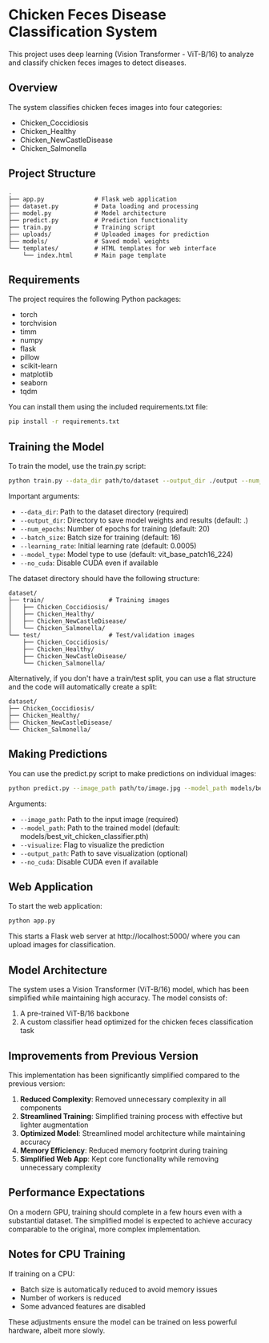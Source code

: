 # Chicken Feces Disease Classification System

This project uses deep learning (Vision Transformer - ViT-B/16) to analyze and classify chicken feces images to detect diseases.

## Overview

The system classifies chicken feces images into four categories:
- Chicken_Coccidiosis
- Chicken_Healthy
- Chicken_NewCastleDisease
- Chicken_Salmonella

## Project Structure

```
.
├── app.py              # Flask web application
├── dataset.py          # Data loading and processing
├── model.py            # Model architecture
├── predict.py          # Prediction functionality
├── train.py            # Training script
├── uploads/            # Uploaded images for prediction
├── models/             # Saved model weights
└── templates/          # HTML templates for web interface
    └── index.html      # Main page template
```

## Requirements

The project requires the following Python packages:
- torch
- torchvision
- timm
- numpy
- flask
- pillow
- scikit-learn
- matplotlib
- seaborn
- tqdm

You can install them using the included requirements.txt file:

```bash
pip install -r requirements.txt
```

## Training the Model

To train the model, use the train.py script:

```bash
python train.py --data_dir path/to/dataset --output_dir ./output --num_epochs 20 --batch_size 16
```

Important arguments:
- `--data_dir`: Path to the dataset directory (required)
- `--output_dir`: Directory to save model weights and results (default: .)
- `--num_epochs`: Number of epochs for training (default: 20)
- `--batch_size`: Batch size for training (default: 16)
- `--learning_rate`: Initial learning rate (default: 0.0005)
- `--model_type`: Model type to use (default: vit_base_patch16_224)
- `--no_cuda`: Disable CUDA even if available

The dataset directory should have the following structure:
```
dataset/
├── train/                  # Training images
│   ├── Chicken_Coccidiosis/
│   ├── Chicken_Healthy/
│   ├── Chicken_NewCastleDisease/
│   └── Chicken_Salmonella/
└── test/                   # Test/validation images
    ├── Chicken_Coccidiosis/
    ├── Chicken_Healthy/
    ├── Chicken_NewCastleDisease/
    └── Chicken_Salmonella/
```

Alternatively, if you don't have a train/test split, you can use a flat structure and the code will automatically create a split:
```
dataset/
├── Chicken_Coccidiosis/
├── Chicken_Healthy/
├── Chicken_NewCastleDisease/
└── Chicken_Salmonella/
```

## Making Predictions

You can use the predict.py script to make predictions on individual images:

```bash
python predict.py --image_path path/to/image.jpg --model_path models/best_vit_chicken_classifier.pth --visualize
```

Arguments:
- `--image_path`: Path to the input image (required)
- `--model_path`: Path to the trained model (default: models/best_vit_chicken_classifier.pth)
- `--visualize`: Flag to visualize the prediction
- `--output_path`: Path to save visualization (optional)
- `--no_cuda`: Disable CUDA even if available

## Web Application

To start the web application:

```bash
python app.py
```

This starts a Flask web server at http://localhost:5000/ where you can upload images for classification.

## Model Architecture

The system uses a Vision Transformer (ViT-B/16) model, which has been simplified while maintaining high accuracy. The model consists of:

1. A pre-trained ViT-B/16 backbone
2. A custom classifier head optimized for the chicken feces classification task

## Improvements from Previous Version

This implementation has been significantly simplified compared to the previous version:

1. **Reduced Complexity**: Removed unnecessary complexity in all components
2. **Streamlined Training**: Simplified training process with effective but lighter augmentation
3. **Optimized Model**: Streamlined model architecture while maintaining accuracy
4. **Memory Efficiency**: Reduced memory footprint during training
5. **Simplified Web App**: Kept core functionality while removing unnecessary complexity

## Performance Expectations

On a modern GPU, training should complete in a few hours even with a substantial dataset. The simplified model is expected to achieve accuracy comparable to the original, more complex implementation.

## Notes for CPU Training

If training on a CPU:
- Batch size is automatically reduced to avoid memory issues
- Number of workers is reduced
- Some advanced features are disabled

These adjustments ensure the model can be trained on less powerful hardware, albeit more slowly.